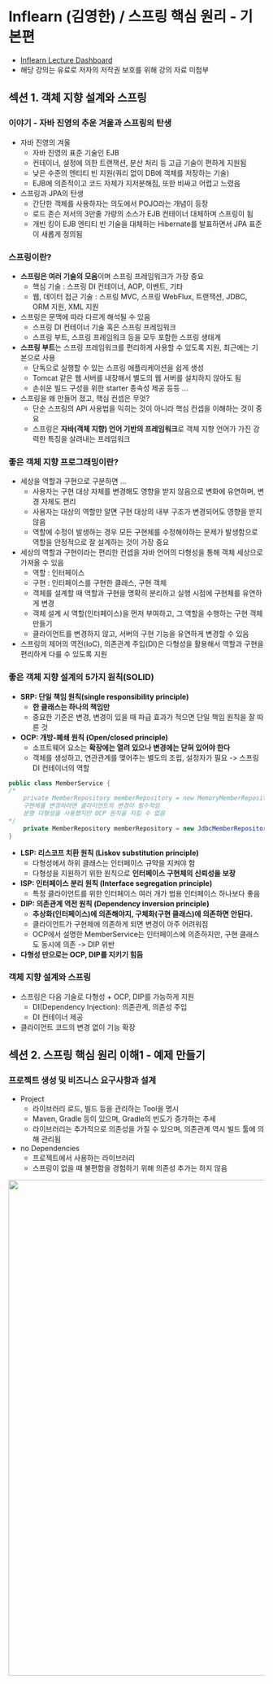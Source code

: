 # Inflearn (김영한) / 스프링 핵심 원리 - 기본편

- [Inflearn Lecture Dashboard](https://www.inflearn.com/course/%EC%8A%A4%ED%94%84%EB%A7%81-%ED%95%B5%EC%8B%AC-%EC%9B%90%EB%A6%AC-%EA%B8%B0%EB%B3%B8%ED%8E%B8/dashboard)
- 해당 강의는 유료로 저자의 저작권 보호를 위해 강의 자료 미첨부

## 섹션 1. 객체 지향 설계와 스프링
### 이야기 - 자바 진영의 추운 겨울과 스프링의 탄생
- 자바 진영의 겨울
  - 자바 진영의 표준 기술인 EJB
  - 컨테이너, 설정에 의한 트랜잭션, 분산 처리 등 고급 기술이 편하게 지원됨
  - 낮은 수준의 엔티티 빈 지원(쿼리 없이 DB에 객체를 저장하는 기술)
  - EJB에 의존적이고 코드 자체가 지저분해짐, 또한 비싸고 어렵고 느렸음
- 스프링과 JPA의 탄생
  - 간단한 객체를 사용하자는 의도에서 POJO라는 개념이 등장
  - 로드 존슨 저서의 3만줄 가량의 소스가 EJB 컨테이너 대체하며 스프링이 됨
  - 개빈 킹이 EJB 엔티티 빈 기술을 대체하는 Hibernate를 발표하면서 JPA 표준이 새롭게 정의됨

### 스프링이란?
- **스프링은 여러 기술의 모음**이며 스프링 프레임워크가 가장 중요
  - 핵심 기술 : 스프링 DI 컨테이너, AOP, 이벤트, 기타
  - 웹, 데이터 접근 기술 : 스프링 MVC, 스프링 WebFlux, 트랜잭션, JDBC, ORM 지원, XML 지원
- 스프링은 문맥에 따라 다르게 해석될 수 있음
  - 스프링 DI 컨테이너 기술 혹은 스프링 프레임워크 
  - 스프링 부트, 스프링 프레임워크 등을 모두 포함한 스프링 생태계
- **스프링 부트**는 스프링 프레임워크를 편리하게 사용할 수 있도록 지원, 최근에는 기본으로 사용 
  - 단독으로 실행할 수 있는 스프링 애플리케이션을 쉽게 생성 
  - Tomcat 같은 웹 서버를 내장해서 별도의 웹 서버를 설치하지 않아도 됨 
  - 손쉬운 빌드 구성을 위한 starter 종속성 제공 등등 ... 
- 스프링을 왜 만들어 졌고, 핵심 컨셉은 무엇?
  - 단순 스프링의 API 사용법을 익히는 것이 아니라 핵심 컨셉을 이해하는 것이 중요
  - 스프링은 **자바(객체 지향) 언어 기반의 프레임워크**로 객체 지향 언어가 가진 강력한 특징을 살려내는 프레임워크

### 좋은 객체 지향 프로그래밍이란?
- 세상을 역할과 구현으로 구분하면 ...
  - 사용자는 구현 대상 자체를 변경해도 영향을 받지 않음으로 변화에 유연하며, 변경 자체도 편리
  - 사용자는 대상의 역할만 알면 구현 대상의 내부 구조가 변경되어도 영향을 받지 않음
  - 역할에 수정이 발생하는 경우 모든 구현체를 수정해야하는 문제가 발생함으로 역할을 안정적으로 잘 설계하는 것이 가장 중요
- 세상의 역할과 구현이라는 편리한 컨셉을 자바 언어의 다형성을 통해 객체 세상으로 가져올 수 있음
  - 역할 : 인터페이스 
  - 구현 : 인터페이스를 구현한 클래스, 구현 객체 
  - 객체를 설계할 때 역할과 구현을 명확히 분리하고 실행 시점에 구현체를 유연하게 변경
  - 객체 설계 시 역할(인터페이스)을 먼저 부여하고, 그 역할을 수행하는 구현 객체 만들기
  - 클라이언트를 변경하지 않고, 서버의 구현 기능을 유연하게 변경할 수 있음
- 스프링의 제어의 역전(IoC), 의존관계 주입(DI)은 다형성을 활용해서 역할과 구현을 편리하게 다룰 수 있도록 지원 

### **좋은 객체 지향 설계의 5가지 원칙(SOLID)**
- **SRP: 단일 책임 원칙(single responsibility principle)**
  - **한 클래스는 하나의 책임만**
  - 중요한 기준은 변경, 변경이 있을 때 파급 효과가 적으면 단일 책임 원칙을 잘 따른 것
- **OCP: 개방-폐쇄 원칙 (Open/closed principle)**
  - 소프트웨어 요소는 **확장에는 열려 있으나 변경에는 닫혀 있어야 한다**
  - 객체를 생성하고, 연관관계를 맺어주는 별도의 조립, 설정자가 필요 -> 스프링 DI 컨테이너의 역할
```java
public class MemberService {
/*
    private MemberRepository memberRepository = new MemoryMemberRepository();
    구현체를 변경하려면 클라이언트의 변경이 필수적임
    분명 다형성을 사용했지만 OCP 원칙을 지킬 수 없음
*/
    private MemberRepository memberRepository = new JdbcMemberRepository();
}
```
- **LSP: 리스코프 치환 원칙 (Liskov substitution principle)**
  - 다형성에서 하위 클래스는 인터페이스 규약을 지켜야 함
  - 다형성을 지원하기 위한 원칙으로 **인터페이스 구현체의 신뢰성을 보장**
- **ISP: 인터페이스 분리 원칙 (Interface segregation principle)**
  - 특정 클라이언트를 위한 인터페이스 여러 개가 범용 인터페이스 하나보다 좋음
- **DIP: 의존관계 역전 원칙 (Dependency inversion principle)**
  - **추상화(인터페이스)에 의존해야지, 구체화(구현 클래스)에 의존하면 안된다.**
  - 클라이언트가 구현체에 의존하게 되면 변경이 아주 어려워짐
  - OCP에서 설명한 MemberService는 인터페이스에 의존하지만, 구현 클래스도 동시에 의존 ->  DIP 위반
- **다형성 만으로는 OCP, DIP를 지키기 힘듬**

### 객체 지향 설계와 스프링
- 스프링은 다음 기술로 다형성 + OCP, DIP를 가능하게 지원
  - DI(Dependency Injection): 의존관계, 의존성 주입
  - DI 컨테이너 제공
- 클라이언트 코드의 변경 없이 기능 확장

## 섹션 2. 스프링 핵심 원리 이해1 - 예제 만들기
### 프로젝트 생성 및 비즈니스 요구사항과 설계
- Project 
  - 라이브러리 로드, 빌드 등을 관리하는 Tool을 명시
  - Maven, Gradle 등이 있으며, Gradle의 빈도가 증가하는 추세
  - 라이브러리는 추가적으로 의존성을 가질 수 있으며, 의존관계 역시 빌드 툴에 의해 관리됨
- no Dependencies 
  - 프로젝트에서 사용하는 라이브러리
  - 스프링이 없을 때 불편함을 경험하기 위해 의존성 추가는 하지 않음

<a href="https://start.spring.io/">
  <img src="../Image/core-basic-start-spring.png" width="600" height="50%">
</a>

- 배운 내용을 토대로 요구사항을 역할과 구현을 분리하여 순수 자바로 개발하기
- Spring Web을 포함하지 않음으로 톰캣이 실행되지 않고 종료됨
- 요구사항 변경 시, 다형성과 SOLID를 잘 지킬수 있는지 검증

<img src="../Image/core-basic-business-requirements.png" width="600" height="50%">

### 회원 도메인 설계, 개발, 실행과 테스트
- 회원 도메인에 대한 설계
  - 클라이언트는 회원 서비스를 호출함
  - 회원 서비스는 회원 가입과 조회 기능을 제공하며, 회원 저장소를 호출하여 데이터에 접근 
  - 회원 저장소는 아직 미확정 상태임으로 역할(인터페이스)을 정의하고 임시로 메모리를 이용하여 구현
  - 상황이 변함에 따라 회원 저장소 역할의 구현체를 변경
```
도메인 협력 관계 : 기획자도 볼수 있는 그림
클래스 다이어그램 : 도메인 협력 관계를 바탕으로 구현을 위해 구체화한 정적 그림 
객체 다이어그램 : 실제 작동 시 객체 인스턴스간의 참조 관계를 나타낸 동적 그림
```
- 클래스 다이어그램을 참고, member 패키지에 회원과 관련된 내용을 개발
  - [Grade](src/main/java/com/example/corebasic/member/Grade.java)와 [Member](src/main/java/com/example/corebasic/member/Member.java)
  - [MemberRepository](src/main/java/com/example/corebasic/member/MemberRepository.java)
    - [MemoryMemberRepository](src/main/java/com/example/corebasic/member/MemoryMemberRepository.java)
    - 인터페이스와 구현체는 패키지를 나누는 것이 좋지만 간단한 예제를 위해 분리하지 않음
  - [MemberService](src/main/java/com/example/corebasic/member/MemberService.java)
    - [MemberServiceImpl](src/main/java/com/example/corebasic/member/MemberServiceImpl.java)
    - 인터페이스의 구현체가 1개인 경우 관례적으로 뒤에 impl 을 붙임
- 회원 도메인이 정상적으로 동작하는지 확인하는 절차
  - [MemberApp](src/main/java/com/example/corebasic/MemberApp.java)
  - [MemberServiceTest](src/test/java/com/example/corebasic/member/MemberServiceTest.java)
- 인터페이스 뿐만 아니라 구현체까지 의존하기 때문에 **DIP 원칙을 못 지킴**
- 다른 저장소로 변경할 때 OCP 원칙은 잘 준수할 수 있을까?

### 주문과 할인 도메인 설계, 개발, 실행과 테스트
- 주문과 할인 도메인에 대한 설계
  - 주문 생성: 클라이언트는 주문 서비스에 주문 생성을 요청
  - 회원 조회: 할인을 위해서는 회원 등급이 필요, 주문 서비스는 회원 저장소에서 회원을 조회
  - 할인 적용: 주문 서비스는 회원 등급에 따른 할인 여부를 할인 정책에 위임
  - 주문 결과 반환: 주문 서비스는 할인 결과를 포함한 주문 결과를 반환
  - 주문 데이터를 DB에 저장해야하지만 예제가 너무 복잡해 질 수 있어서 생략, 단순히 주문 결과를 반환
  - 상품에 대한 도메인이 필요하지만 주문 내역 안에 단순하게 포함시킴
- 클래스 다이어그램을 참고, discount 패키지에 할인과 관련된 내용을 개발
  - 할인에 대한 행위 개념을 역할과 구현으로 나눔
  - [DiscountPolicy](src/main/java/com/example/corebasic/discount/DiscountPolicy.java)
    - [FixDiscountPolicy](src/main/java/com/example/corebasic/discount/FixDiscountPolicy.java)
- 클래스 다이어그램을 참고, order 패키지에 주문과 관련된 내용을 개발
  - [Order](src/main/java/com/example/corebasic/order/Order.java)
  - [OrderService](src/main/java/com/example/corebasic/order/OrderService.java)
    - [OrderServiceImpl](src/main/java/com/example/corebasic/order/OrderServiceImpl.java)
- 주문, 할인 도메인이 정상적으로 동작하는지 확인하는 절차
  - [OrderApp](src/main/java/com/example/corebasic/OrderApp.java)
  - [OrderServiceTest](src/test/java/com/example/corebasic/order/OrderServiceTest.java)

## 섹션 3. 스프링 핵심 원리 이해2 - 객체 지향 원리 적용
### 새로운 할인 정책 개발
- 기존의 할인 정책 역할(인터페이스)를 구현하는 새로운 할인 정책(구현체) 개발
  - [RateDiscountPolicy](src/main/java/com/example/corebasic/discount/RateDiscountPolicy.java)
- 새롭게 작성한 할인 정책이 정상적으로 동작하는지 테스트
  - [RateDiscountPolicyTest](src/test/java/com/example/corebasic/discount/RateDiscountPolicyTest.java)

### 새로운 할인 정책 적용과 문제점
- 역할과 구현을 잘 분리하였음, 새로운 할인 정책의 구현은 비교적 쉽게 진행 -> **다형성은 비교적 잘 지킴**
- 주문서비스 클라이언트([OrderServiceImpl](src/main/java/com/example/corebasic/order/OrderServiceImpl.java))는 할인 정책 인터페이스뿐만 아니라 할인 정책 구현체에도 의존하고 있음 -> **DIP 원칙 위반**
- 새로운 할인 정책을 적용하기 위해서는 해당 정책을 사용하는 클라이언트에서 **직접 FixDiscountPolicy에서 RateDiscountPolicy로 변경**해 주어야함 -> **OCP 원칙 위반**
- 아무리 다형성을 잘 지켜도 DIP 원칙을 위반하면 변경이 발생할 떄, OCP 원칙을 지키기 어려움
  - DIP 원칙을 지키기 위해 구현체의 생성 부분을 삭제하면 **DIP 원칙 준수**할 수 있음
  - 그러나 구현체 없이 인터페이스만으로 로직을 실행하면 NullPointerException이 발생
- 외부에서 클라이언트(OrderServiceImpl)에 필요한 의존성(DiscountPolicy) 구현 객체를 대신 생성하고 주입하면 문제를 해결할 수 있음

### 관심사의 분리
### AppConfig 리팩터링
### 새로운 구조와 할인 정책 적용
### 전체 흐름 정리
### 좋은 객체 지향 설계의 5가지 원칙의 적용
### IoC, DI, 그리고 컨테이너
### 스프링으로 전환하기

## 섹션 4. 스프링 컨테이너와 스프링 빈
### 스프링 컨테이너 생성
### 컨테이너에 등록된 모든 빈 조회
### 스프링 빈 조회 - 기본
### 스프링 빈 조회 - 동일한 타입이 둘 이상
### 스프링 빈 조회 - 상속 관계
### BeanFactory와 ApplicationContext
### 다양한 설정 형식 지원 - 자바 코드, XML
### 스프링 빈 설정 메타 정보 - BeanDefinition

## 섹션 5. 싱글톤 컨테이너
### 웹 애플리케이션과 싱글톤
### 싱글톤 패턴
### 싱글톤 컨테이너
### 싱글톤 방식의 주의점
### @Configuration과 싱글톤
### @Configuration과 바이트코드 조작의 마법

## 섹션 6. 컴포넌트 스캔
### 컴포넌트 스캔과 의존관계 자동 주입 시작하기
### 탐색 위치와 기본 스캔 대상
### 필터
### 중복 등록과 충돌

## 섹션 7. 의존관계 자동 주입
### 다양한 의존관계 주입 방법
### 옵션 처리
### 생성자 주입을 선택해라!
### 롬복과 최신 트랜드
### 조회 빈이 2개 이상 - 문제
### @Autowired 필드 명, @Qualifier, @Primary
### 애노테이션 직접 만들기
### 조회한 빈이 모두 필요할 때, List, Map
### 자동, 수동의 올바른 실무 운영 기준

## 섹션 8. 빈 생명주기 콜백
### 빈 생명주기 콜백 시작
### 인터페이스 InitializingBean, DisposableBean
### 빈 등록 초기화, 소멸 메서드
### 애노테이션 @PostConstruct, @PreDestroy

## 섹션 9. 빈 스코프
### 빈 스코프란?
### 프로토타입 스코프
### 프로토타입 스코프 - 싱글톤 빈과 함께 사용시 문제점
### 프로토타입 스코프 - 싱글톤 빈과 함께 사용시 Provider로 문제 해결
### 웹 스코프
### request 스코프 예제 만들기
### 스코프와 Provider
### 스코프와 프록시

## 섹션 10. 다음으로
### 다음으로

## Reference
- [Java Enum](https://honbabzone.com/java/java-enum/)
- [Java Static Import](https://offbyone.tistory.com/283)